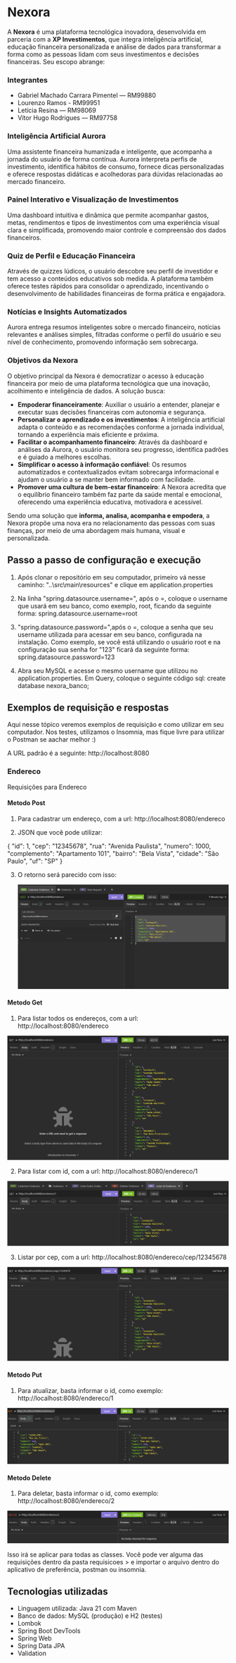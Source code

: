 # Nexora

A **Nexora** é uma plataforma tecnológica inovadora, desenvolvida em parceria com a **XP Investimentos**, que integra inteligência artificial, educação financeira personalizada e análise de dados para transformar a forma como as pessoas lidam com seus investimentos e decisões financeiras. Seu escopo abrange:

### Integrantes

- Gabriel Machado Carrara Pimentel — RM99880
- Lourenzo Ramos - RM99951
- Letícia Resina — RM98069
- Vítor Hugo Rodrigues — RM97758

### Inteligência Artificial Aurora

Uma assistente financeira humanizada e inteligente, que acompanha a jornada do usuário de forma contínua. Aurora interpreta perfis de investimento, identifica hábitos de consumo, fornece dicas personalizadas e oferece respostas didáticas e acolhedoras para dúvidas relacionadas ao mercado financeiro.

### Painel Interativo e Visualização de Investimentos

Uma dashboard intuitiva e dinâmica que permite acompanhar gastos, metas, rendimentos e tipos de investimentos com uma experiência visual clara e simplificada, promovendo maior controle e compreensão dos dados financeiros.

### Quiz de Perfil e Educação Financeira

Através de quizzes lúdicos, o usuário descobre seu perfil de investidor e tem acesso a conteúdos educativos sob medida. A plataforma também oferece testes rápidos para consolidar o aprendizado, incentivando o desenvolvimento de habilidades financeiras de forma prática e engajadora.

### Notícias e Insights Automatizados

Aurora entrega resumos inteligentes sobre o mercado financeiro, notícias relevantes e análises simples, filtradas conforme o perfil do usuário e seu nível de conhecimento, promovendo informação sem sobrecarga.

### Objetivos da Nexora

O objetivo principal da Nexora é democratizar o acesso à educação financeira por meio de uma plataforma tecnológica que una inovação, acolhimento e inteligência de dados. A solução busca:

- **Empoderar financeiramente**: Auxiliar o usuário a entender, planejar e executar suas decisões financeiras com autonomia e segurança.
- **Personalizar o aprendizado e os investimentos**: A inteligência artificial adapta o conteúdo e as recomendações conforme a jornada individual, tornando a experiência mais eficiente e próxima.
- **Facilitar o acompanhamento financeiro**: Através da dashboard e análises da Aurora, o usuário monitora seu progresso, identifica padrões e é guiado a melhores escolhas.
- **Simplificar o acesso à informação confiável**: Os resumos automatizados e contextualizados evitam sobrecarga informacional e ajudam o usuário a se manter bem informado com facilidade.
- **Promover uma cultura de bem-estar financeiro**: A Nexora acredita que o equilíbrio financeiro também faz parte da saúde mental e emocional, oferecendo uma experiência educativa, motivadora e acessível.

Sendo uma solução que **informa, analisa, acompanha e empodera**, a Nexora propõe uma nova era no relacionamento das pessoas com suas finanças, por meio de uma abordagem mais humana, visual e personalizada.

## Passo a passo de configuração e execução

1. Após clonar o repositório em seu computador, primeiro vá nesse caminho: "..\src\main\resources" e clique em application.properties

2. Na linha "spring.datasource.username=", após o =, coloque o username que usará em seu banco, como exemplo, root, ficando da seguinte forma: spring.datasource.username=root

3. "spring.datasource.password=",após o =, coloque a senha que seu username utilizada para acessar em seu banco, configurada na instalação. Como exemplo, se você está utilizando o usuário root e na configuração sua senha for "123" ficará da seguinte forma: spring.datasource.password=123

4. Abra seu MySQL e acesse o mesmo username que utilizou no application.properties. Em Query, coloque o seguinte código sql: create database nexora_banco;

## Exemplos de requisição e respostas

Aqui nesse tópico veremos exemplos de requisição e como utilizar em seu computador. Nos testes, utilizamos o Insomnia, mas fique livre para utilizar o Postman se aachar melhor :)

A URL padrão é a seguinte: http://localhost:8080

### Endereco

Requisições para Endereco

#### Metodo Post

1. Para cadastrar um endereço, com a url: http://localhost:8080/endereco

2. JSON que você pode utilizar:

{
"id": 1,
"cep": "12345678",
"rua": "Avenida Paulista",
"numero": 1000,
"complemento": "Apartamento 101",
"bairro": "Bela Vista",
"cidade": "São Paulo",
"uf": "SP"
}

3. O retorno será parecido com isso:

   ![alt text](image-1.png)

#### Metodo Get

1. Para listar todos os endereços, com a url: http://localhost:8080/endereco

![alt text](image-5.png)

2. Para listar com id, com a url: http://localhost:8080/endereco/1

![alt text](image-3.png)

3. Listar por cep, com a url: http://localhost:8080/endereco/cep/12345678

![alt text](image-4.png)

#### Metodo Put

1. Para atualizar, basta informar o id, como exemplo: http://localhost:8080/endereco/1

![alt text](image-6.png)

#### Metodo Delete

1. Para deletar, basta informar o id, como exemplo: http://localhost:8080/endereco/2

![alt text](image-7.png)

Isso irá se aplicar para todas as classes. Você pode ver alguma das requisições dentro da pasta requisicoes > e importar o arquivo dentro do aplicativo de preferência, postman ou insomnia.

## Tecnologias utilizadas

- Linguagem utilizada: Java 21 com Maven
- Banco de dados: MySQL (produção) e H2 (testes)
- Lombok
- Spring Boot DevTools
- Spring Web
- Spring Data JPA
- Validation
